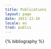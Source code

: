 ```yaml
---
title: Publications
layout: page
date: 2011-12-26
locale: en
trad: publis
---
```


{% bibliography %}
